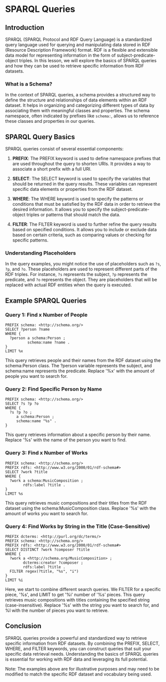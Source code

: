 # SPARQL Queries

## Introduction

SPARQL (SPARQL Protocol and RDF Query Language) is a standardized query language used for querying and manipulating data stored in RDF (Resource Description Framework) format. RDF is a flexible and extensible data model for representing information in the form of subject-predicate-object triples. In this lesson, we will explore the basics of SPARQL queries and how they can be used to retrieve specific information from RDF datasets.

### What is a Schema?

In the context of SPARQL queries, a schema provides a structured way to define the structure and relationships of data elements within an RDF dataset. It helps in organizing and categorizing different types of data by associating them with meaningful classes and properties. The schema namespace, often indicated by prefixes like `schema:`, allows us to reference these classes and properties in our queries.

## SPARQL Query Basics

SPARQL queries consist of several essential components:

1. **PREFIX**: The PREFIX keyword is used to define namespace prefixes that are used throughout the query to shorten URIs. It provides a way to associate a short prefix with a full URI.

2. **SELECT**: The SELECT keyword is used to specify the variables that should be returned in the query results. These variables can represent specific data elements or properties from the RDF dataset.

3. **WHERE**: The WHERE keyword is used to specify the patterns or conditions that must be satisfied by the RDF data in order to retrieve the desired information. It allows you to specify the subject-predicate-object triples or patterns that should match the data.

4. **FILTER**: The FILTER keyword is used to further refine the query results based on specified conditions. It allows you to include or exclude data based on certain criteria, such as comparing values or checking for specific patterns.

### Understanding Placeholders

In the query examples, you might notice the use of placeholders such as `?s`, `?p`, and `?o`. These placeholders are used to represent different parts of the RDF triples. For instance, `?s` represents the subject, `?p` represents the predicate, and `?o` represents the object. They are placeholders that will be replaced with actual RDF entities when the query is executed.

## Example SPARQL Queries

### Query 1: Find x Number of People

```sparql
PREFIX schema: <http://schema.org/>
SELECT ?person ?name
WHERE {
  ?person a schema:Person ;
          schema:name ?name .
}
LIMIT %x
```

This query retrieves people and their names from the RDF dataset using the schema:Person class. The ?person variable represents the subject, and schema:name represents the predicate. Replace '%x' with the amount of people you want to search for.

### Query 2: Find Specific Person by Name

```sparql
PREFIX schema: <http://schema.org/>
SELECT ?s ?p ?o
WHERE {
  ?s ?p ?o ;
     a schema:Person ;
     schema:name "%s" .
}

```

This query retrieves information about a specific person by their name. Replace '%s' with the name of the person you want to find.

### Query 3: Find x Number of Works

```sparql
PREFIX schema: <http://schema.org/>
PREFIX rdfs: <http://www.w3.org/2000/01/rdf-schema#>
SELECT ?work ?title
WHERE {
  ?work a schema:MusicComposition ;
        rdfs:label ?title .
}
LIMIT %s
```

This query retrieves music compositions and their titles from the RDF dataset using the schema:MusicComposition class. Replace '%s' with the amount of works you want to search for.

### Query 4: Find Works by String in the Title (Case-Sensitive)

```sparql
PREFIX dcterms: <http://purl.org/dc/terms/>
PREFIX schema: <http://schema.org/>
PREFIX rdfs: <http://www.w3.org/2000/01/rdf-schema#>
SELECT DISTINCT ?work ?composer ?title
WHERE {
  ?work a <http://schema.org/MusicComposition> ;
        dcterms:creator ?composer ;
        rdfs:label ?title .
  FILTER regex(?title, "%s", "i")
}
LIMIT %i
```

Here, we start to combine different search queries. We FILTER for a specific piece, '%s', and LIMIT to get '%i' number of '%s' pieces. 
This query retrieves music compositions with titles containing the specified string (case-insensitive). Replace '%s' with the string you want to search for, and %l with the number of pieces you want to retrieve.

## Conclusion
SPARQL queries provide a powerful and standardized way to retrieve specific information from RDF datasets. By combining the PREFIX, SELECT, WHERE, and FILTER keywords, you can construct queries that suit your specific data retrieval needs. Understanding the basics of SPARQL queries is essential for working with RDF data and leveraging its full potential.

Note: The examples above are for illustrative purposes and may need to be modified to match the specific RDF dataset and vocabulary being used.


